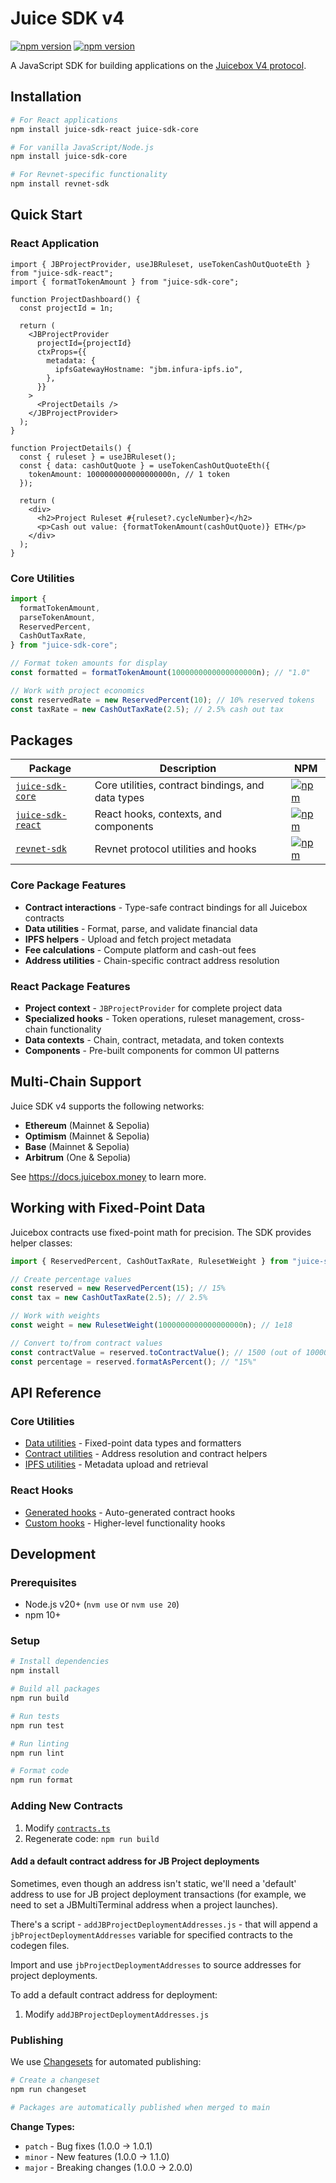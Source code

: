 # Juice SDK v4

[![npm version](https://img.shields.io/npm/v/juice-sdk-core.svg)](https://www.npmjs.com/package/juice-sdk-core)
[![npm version](https://img.shields.io/npm/v/juice-sdk-react.svg)](https://www.npmjs.com/package/juice-sdk-react)

A JavaScript SDK for building applications on the [Juicebox V4 protocol](https://docs.juicebox.money/).

## Installation

```bash
# For React applications
npm install juice-sdk-react juice-sdk-core

# For vanilla JavaScript/Node.js
npm install juice-sdk-core

# For Revnet-specific functionality
npm install revnet-sdk
```

## Quick Start

### React Application

```tsx
import { JBProjectProvider, useJBRuleset, useTokenCashOutQuoteEth } from "juice-sdk-react";
import { formatTokenAmount } from "juice-sdk-core";

function ProjectDashboard() {
  const projectId = 1n;

  return (
    <JBProjectProvider
      projectId={projectId}
      ctxProps={{
        metadata: {
          ipfsGatewayHostname: "jbm.infura-ipfs.io",
        },
      }}
    >
      <ProjectDetails />
    </JBProjectProvider>
  );
}

function ProjectDetails() {
  const { ruleset } = useJBRuleset();
  const { data: cashOutQuote } = useTokenCashOutQuoteEth({
    tokenAmount: 1000000000000000000n, // 1 token
  });

  return (
    <div>
      <h2>Project Ruleset #{ruleset?.cycleNumber}</h2>
      <p>Cash out value: {formatTokenAmount(cashOutQuote)} ETH</p>
    </div>
  );
}
```

### Core Utilities

```javascript
import {
  formatTokenAmount,
  parseTokenAmount,
  ReservedPercent,
  CashOutTaxRate,
} from "juice-sdk-core";

// Format token amounts for display
const formatted = formatTokenAmount(1000000000000000000n); // "1.0"

// Work with project economics
const reservedRate = new ReservedPercent(10); // 10% reserved tokens
const taxRate = new CashOutTaxRate(2.5); // 2.5% cash out tax
```

## Packages

| Package                               | Description                                       | NPM                                                                                                       |
| ------------------------------------- | ------------------------------------------------- | --------------------------------------------------------------------------------------------------------- |
| [`juice-sdk-core`](./packages/core)   | Core utilities, contract bindings, and data types | [![npm](https://img.shields.io/npm/v/juice-sdk-core.svg)](https://www.npmjs.com/package/juice-sdk-core)   |
| [`juice-sdk-react`](./packages/react) | React hooks, contexts, and components             | [![npm](https://img.shields.io/npm/v/juice-sdk-react.svg)](https://www.npmjs.com/package/juice-sdk-react) |
| [`revnet-sdk`](./packages/revnet)     | Revnet protocol utilities and hooks               | [![npm](https://img.shields.io/npm/v/revnet-sdk.svg)](https://www.npmjs.com/package/revnet-sdk)           |

### Core Package Features

- **Contract interactions** - Type-safe contract bindings for all Juicebox contracts
- **Data utilities** - Format, parse, and validate financial data
- **IPFS helpers** - Upload and fetch project metadata
- **Fee calculations** - Compute platform and cash-out fees
- **Address utilities** - Chain-specific contract address resolution

### React Package Features

- **Project context** - `JBProjectProvider` for complete project data
- **Specialized hooks** - Token operations, ruleset management, cross-chain functionality
- **Data contexts** - Chain, contract, metadata, and token contexts
- **Components** - Pre-built components for common UI patterns

## Multi-Chain Support

Juice SDK v4 supports the following networks:

- **Ethereum** (Mainnet & Sepolia)
- **Optimism** (Mainnet & Sepolia)
- **Base** (Mainnet & Sepolia)
- **Arbitrum** (One & Sepolia)

See https://docs.juicebox.money to learn more.

## Working with Fixed-Point Data

Juicebox contracts use fixed-point math for precision. The SDK provides helper classes:

```javascript
import { ReservedPercent, CashOutTaxRate, RulesetWeight } from "juice-sdk-core";

// Create percentage values
const reserved = new ReservedPercent(15); // 15%
const tax = new CashOutTaxRate(2.5); // 2.5%

// Work with weights
const weight = new RulesetWeight(1000000000000000000n); // 1e18

// Convert to/from contract values
const contractValue = reserved.toContractValue(); // 1500 (out of 10000)
const percentage = reserved.formatAsPercent(); // "15%"
```

## API Reference

### Core Utilities

- [Data utilities](./packages/core/src/utils/data.ts) - Fixed-point data types and formatters
- [Contract utilities](./packages/core/src/utils/contracts.ts) - Address resolution and contract helpers
- [IPFS utilities](./packages/core/src/utils/ipfs.ts) - Metadata upload and retrieval

### React Hooks

- [Generated hooks](./packages/react/src/generated/juicebox.ts) - Auto-generated contract hooks
- [Custom hooks](./packages/react/src/hooks/) - Higher-level functionality hooks

## Development

### Prerequisites

- Node.js v20+ (`nvm use` or `nvm use 20`)
- npm 10+

### Setup

```bash
# Install dependencies
npm install

# Build all packages
npm run build

# Run tests
npm run test

# Run linting
npm run lint

# Format code
npm run format
```

### Adding New Contracts

1. Modify [`contracts.ts`](./packages/core/contracts.ts)
2. Regenerate code: `npm run build`

#### Add a default contract address for JB Project deployments

Sometimes, even though an address isn't static, we'll need a 'default' address to use for JB project deployment transactions (for example, we need to set a JBMultiTerminal address when a project launches).

There's a script - `addJBProjectDeploymentAddresses.js` - that will append a `jbProjectDeploymentAddresses` variable for specified contracts to the codegen files.

Import and use `jbProjectDeploymentAddresses` to source addresses for project deployments.

To add a default contract address for deployment:

1. Modify `addJBProjectDeploymentAddresses.js`

### Publishing

We use [Changesets](https://github.com/changesets/changesets) for automated publishing:

```bash
# Create a changeset
npm run changeset

# Packages are automatically published when merged to main
```

**Change Types:**

- `patch` - Bug fixes (1.0.0 → 1.0.1)
- `minor` - New features (1.0.0 → 1.1.0)
- `major` - Breaking changes (1.0.0 → 2.0.0)

